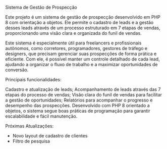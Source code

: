 
Sistema de Gestão de Prospecção

Este projeto é um sistema de gestão de prospecção desenvolvido em PHP 8 com orientação a objetos. Ele permite o cadastro de leads e a gestão desses leads através de um processo estruturado em 7 etapas de vendas, proporcionando uma visão clara e organizada do funil de vendas.

Este sistema é especialmente útil para freelancers e profissionais autônomos, como corretores, programadores, gestores de tráfego e designers, que precisam gerenciar suas prospecções de forma prática e eficiente. Com ele, é possível manter um controle detalhado de cada lead, ajudando a organizar o fluxo de trabalho e a maximizar oportunidades de conversão.

Principais funcionalidades:

Cadastro e atualização de leads;
Acompanhamento de leads através das 7 etapas do processo de vendas;
Visão clara do funil de vendas para facilitar a gestão de oportunidades;
Relatórios para acompanhar o progresso e desempenho das prospecções.
Desenvolvido com PHP 8 orientado a objetos, o sistema segue boas práticas de programação para garantir escalabilidade e fácil manutenção.

Próximas Atualizações:

- Novo layout de cadastro de clientes
- Filtro de pesquisa
